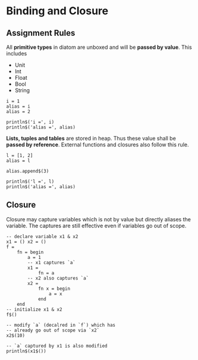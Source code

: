 # Binding and Closure

## Assignment Rules

All **primitive types** in diatom are unboxed and will be **passed by value**. This includes

- Unit
- Int
- Float
- Bool
- String

```diatom
i = 1
alias = i
alias = 2

println$('i =', i)
println$('alias =', alias)
```

**Lists, tuples and tables** are stored in heap. Thus these value shall be **passed by reference**. External functions and closures also follow this rule.

```diatom
l = [1, 2]
alias = l

alias.append$(3)

println$('l =', l)
println$('alias =', alias)
```

## Closure

Closure may capture variables which is not by value but directly aliases the variable. The captures are still effective even if variables go out of scope.

```diatom
-- declare variable x1 & x2
x1 = () x2 = ()
f = 
    fn = begin
        a = 1
        -- x1 captures `a`
        x1 = 
            fn = a
        -- x2 also captures `a`
        x2 = 
            fn x = begin 
                a = x
            end
    end
-- initialize x1 & x2 
f$()

-- modify `a` (decalred in `f`) which has
-- already go out of scope via `x2`
x2$(10)

-- `a` captured by x1 is also modified
println$(x1$())
```
